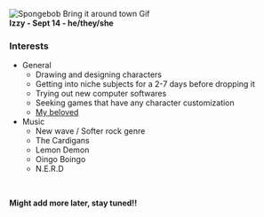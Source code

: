 ![Spongebob Bring it around town Gif](https://i.ibb.co/gPG11Kb/spongebob-Bring-It-Around-Town.gif)
<br>
**Izzy - Sept 14 - he/they/she**
<br>
### Interests
* General
  - Drawing and designing characters
  - Getting into niche subjects for a 2-7 days before dropping it
  - Trying out new computer softwares
  - Seeking games that have any character customization
  - [My beloved](https://www.benjerry.com/flavors/chocolate-chip-cookie-dough-ice-cream)
* Music
  - New wave / Softer rock genre
  - The Cardigans
  - Lemon Demon
  - Oingo Boingo
  - N.E.R.D
<br>

**Might add more later, stay tuned!!**
